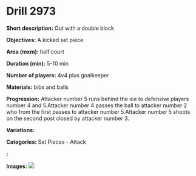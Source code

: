 # Drill 2973

**Short description:**
Out with a double block

**Objectives:**
A kicked set piece

**Area (mxm):**
half court

**Duration (min):**
5-10 min

**Number of players:**
4v4 plus goalkeeper

**Materials:**
bibs and balls

**Progression:**
Attacker number 5 runs behind the ice to defensive players number 4 and 5.Attacker number 4 passes the ball to attacker number 2 who from the first passes to attacker number 5.Attacker number 5 shoots on the second post closed by attacker number 3.

**Variations:**


**Categories:**
Set Pieces - Attack

**:**


**Images:**
![](https://www.coachingfutsal.com/\images\f7b960ef-e19f-4fcf-abe5-d7ff22e6ffeb_Aut_1.jpg)

